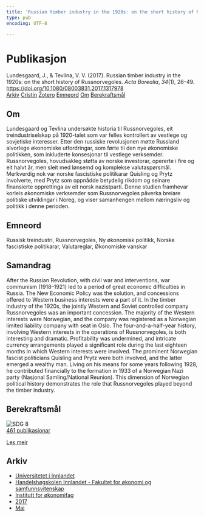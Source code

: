 ```yaml
---
title: 'Russian timber industry in the 1920s: on the short history of Russnorvegoles'
type: pub
encoding: UTF-8

---
```

<h1>Publikasjon</h1>
<article id="csl-bib-container-MCKPIEAG" class="csl-bib-container">
  <div class="csl-bib-body"> <div class="csl-entry">Lundesgaard, J., &#38; Tevlina, V. V. (2017). Russian timber industry in the 1920s: on the short history of Russnorvegoles. <i>Acta Borealia</i>, <i>34</i>(1), 26–49. <a href="https://doi.org/10.1080/08003831.2017.1317978">https://doi.org/10.1080/08003831.2017.1317978</a></div> </div>
  <div class="csl-bib-buttons">
    <a href="#taxonomy-article-MCKPIEAG" alt="archive" class="csl-bib-button">Arkiv</a>
    <a href="https://app.cristin.no/results/show.jsf?id=1468729" alt="Cristin" class="csl-bib-button">Cristin</a>
    <a href="http://zotero.org/groups/5881554/items/MCKPIEAG" alt="Zotero" class="csl-bib-button">Zotero</a>
    <a href="#keywords-article-MCKPIEAG" alt="keywords" class="csl-bib-button">Emneord</a>
    <a href="#about-article-MCKPIEAG" alt="about_pub" class="csl-bib-button">Om</a>
    <a href="#sdg-article-MCKPIEAG" alt="sdg" class="csl-bib-button">Berekraftsmål</a>
  </div>
  <div id="csl-bib-meta-container-MCKPIEAG"></div>
</article>
<div id="csl-bib-meta-MCKPIEAG" class="csl-bib-meta">
  <article id="about-article-MCKPIEAG" class="about_pub-article">
    <h1>Om</h1>
    Lundesgaard og Tevlina undersøkte historia til Russnorvegoles, eit treindustriselskap på 1920-talet som var felles kontrollert av vestlege og sovjetiske interesser. Etter den russiske revolusjonen møtte Russland alvorlege økonomiske utfordringar, som førte til den nye økonomiske politikken, som inkluderte konsesjonar til vestlege verksemder. Russnorvegoles, hovudsakleg støtta av norske investorar, opererte i fire og eit halvt år, men sleit med lønsemd og komplekse valutaspørsmål. Merkverdig nok var norske fascistiske politikarar Quisling og Prytz involverte, med Prytz som oppnådde betydelig rikdom og seinare finansierte opprettinga av eit norsk nazistparti. Denne studien framhevar korleis økonomiske verksemder som Russnorvegoles påverka breiare politiske utviklingar i Noreg, og viser samanhengen mellom næringsliv og politikk i denne perioden.
  </article>
  <article id="keywords-article-MCKPIEAG" class="keywords-article">
    <h1>Emneord</h1>
    Russisk treindustri, Russnorvegoles, Ny økonomisk politikk, Norske fascistiske politikarar, Valutareglar, Økonomiske vanskar
  </article>
  <article id="abstract-article-MCKPIEAG" class="abstract-article">
    <h1>Samandrag</h1>
    After the Russian Revolution, with civil war and interventions, war communism (1918–1921) led to a period of great economic difficulties in Russia. The New Economic Policy was the solution, and concessions offered to Western business interests were a part of it. In the timber industry of the 1920s, the jointly Western and Soviet controlled company Russnorvegoles was an important concession. The majority of the Western interests were Norwegian, and the company was registered as a Norwegian limited liability company with seat in Oslo. The four-and-a-half-year history, involving Western interests in the operations of Russnorvegoles, is both interesting and dramatic. Profitability was undermined, and intricate currency arrangements played a significant role during the last eighteen months in which Western interests were involved. The prominent Norwegian fascist politicians Quisling and Prytz were both involved, and the latter emerged a wealthy man. Living on his means for some years following 1928, he contributed financially to the formation in 1933 of a Norwegian Nazi party (Nasjonal Samling/National Reunion). This dimension of Norwegian political history demonstrates the role that Russnorvegoles played beyond the timber industry.
  </article>
  <article id="sdg-article-MCKPIEAG" class="sdg-article">
    <h1>Berekraftsmål</h1>
    <div class="sdg-container"><div id="sdg8" class="sdg">
        <img src="{{< params subfolder >}}images/sdg/sdg08_nn.png" class="image" alt="SDG 8">
        <div class="sdg-overlay">
          <a href="{{< params subfolder >}}nn/archive/?sdg=8#archive" class="sdg-publication-count"><span>461</span> publikasjonar</a>
          <p><a href="https://fn.no/om-fn/fns-baerekraftsmaal/anstendig-arbeid-og-oekonomisk-vekst?lang=nno-NO" class="sdg-read-more">Les meir</a></p>
        </div>
      </div></div>
  </article>
  <article id="taxonomy-article-MCKPIEAG" class="taxonomy-article">
    <h1>Arkiv</h1>
    <ul>
      <li><a href="{{< params subfolder >}}nn/archive/?key=3DCRN523">Universitetet i Innlandet</a></li>
      <li><a href="{{< params subfolder >}}nn/archive/?key=DU8Q9LN9">Handelshøgskolen Innlandet - Fakultet for økonomi og samfunnsvitenskap</a></li>
      <li><a href="{{< params subfolder >}}nn/archive/?key=3IQA89I8">Institutt for økonomifag</a></li>
      <li><a href="{{< params subfolder >}}nn/archive/?key=XK3XPH22">2017</a></li>
      <li><a href="{{< params subfolder >}}nn/archive/?key=ZXQL3DG6">Mai</a></li>
    </ul>
  </article>
</div>
